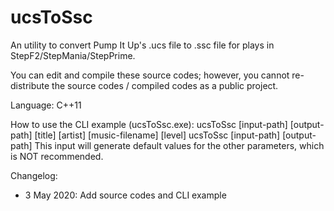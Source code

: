 # ucsToSsc
An utility to convert Pump It Up's .ucs file to .ssc file for plays in StepF2/StepMania/StepPrime. 

You can edit and compile these source codes; however, you cannot re-distribute the source codes / compiled codes as a public project. 

Language: C++11

How to use the CLI example (ucsToSsc.exe):
  ucsToSsc [input-path] [output-path] [title] [artist] [music-filename] [level]
  ucsToSsc [input-path] [output-path]
    This input will generate default values for the other parameters, which is NOT recommended.

Changelog:
- 3 May 2020: Add source codes and CLI example
